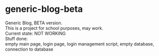# generic-blog-beta
Generic Blog, BETA version.<br>
This is a project for school purposes, may work.<br>
Current state: NOT WORKING<br>
Stuff done:<br>
empty main page, login page, login management script, empty database, connection to database
